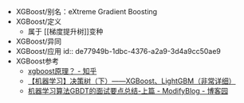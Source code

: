 - XGBoost/别名：eXtreme Gradient Boosting
- XGBoost/定义
	- 属于 [[梯度提升树]]变种
- XGBoost/异同
- XGBoost/应用
  id:: de77949b-1dbc-4376-a2a9-3d4a9cc50ae9
- XGBoost参考
	- [xgboost原理？ - 知乎](https://www.zhihu.com/question/58883125/answer/206813653)
	- [【机器学习】决策树（下）——XGBoost、LightGBM（非常详细）](https://zhuanlan.zhihu.com/p/87885678 )
	- [机器学习算法GBDT的面试要点总结-上篇 - ModifyBlog - 博客园](https://www.cnblogs.com/modifyrong/p/7744987.html)